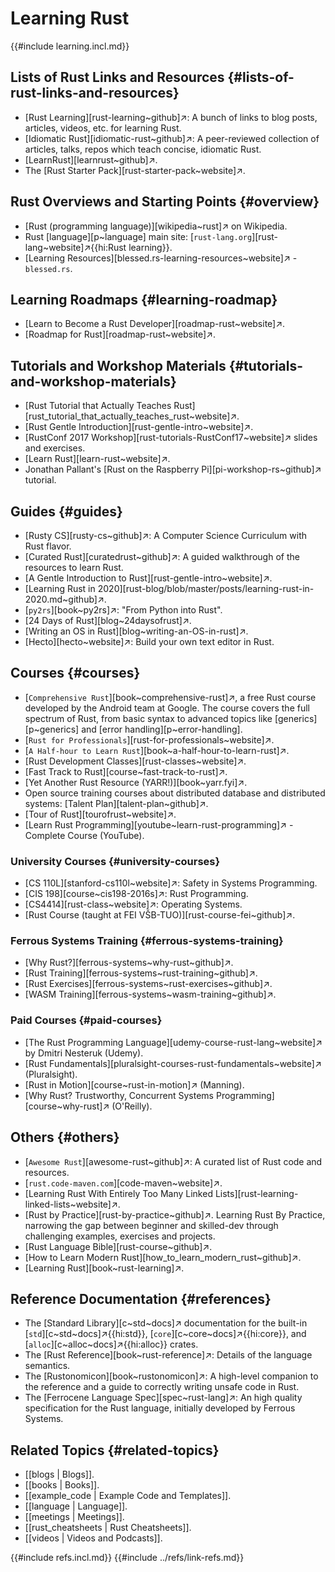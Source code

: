 # Learning Rust

{{#include learning.incl.md}}

## Lists of Rust Links and Resources {#lists-of-rust-links-and-resources}

- [Rust Learning][rust-learning~github]↗: A bunch of links to blog posts, articles, videos, etc. for learning Rust.
- [Idiomatic Rust][idiomatic-rust~github]↗: A peer-reviewed collection of articles, talks, repos which teach concise, idiomatic Rust.
- [LearnRust][learnrust~github]↗.
- The [Rust Starter Pack][rust-starter-pack~website]↗.

## Rust Overviews and Starting Points {#overview}

- [Rust (programming language)][wikipedia~rust]↗ on Wikipedia.
- Rust [language][p~language] main site: [`rust-lang.org`][rust-lang~website]↗{{hi:Rust learning}}.
- [Learning Resources][blessed.rs-learning-resources~website]↗ - `blessed.rs`.

## Learning Roadmaps {#learning-roadmap}

- [Learn to Become a Rust Developer][roadmap-rust~website]↗.
- [Roadmap for Rust][roadmap-rust~website]↗.

## Tutorials and Workshop Materials {#tutorials-and-workshop-materials}

- [Rust Tutorial that Actually Teaches Rust][rust_tutorial_that_actually_teaches_rust~website]↗.
- [Rust Gentle Introduction][rust-gentle-intro~website]↗.
- [RustConf 2017 Workshop][rust-tutorials-RustConf17~website]↗ slides and exercises.
- [Learn Rust][learn-rust~website]↗.
- Jonathan Pallant's [Rust on the Raspberry Pi][pi-workshop-rs~github]↗ tutorial.

## Guides {#guides}

- [Rusty CS][rusty-cs~github]↗: A Computer Science Curriculum with Rust flavor.
- [Curated Rust][curatedrust~github]↗: A guided walkthrough of the resources to learn Rust.
- [A Gentle Introduction to Rust][rust-gentle-intro~website]↗.
- [Learning Rust in 2020][rust-blog/blob/master/posts/learning-rust-in-2020.md~github]↗.
- [`py2rs`][book~py2rs]↗: "From Python into Rust".
- [24 Days of Rust][blog~24daysofrust]↗.
- [Writing an OS in Rust][blog~writing-an-OS-in-rust]↗.
- [Hecto][hecto~website]↗: Build your own text editor in Rust.

## Courses {#courses}

- [`Comprehensive Rust`][book~comprehensive-rust]↗, a free Rust course developed by the Android team at Google. The course covers the full spectrum of Rust, from basic syntax to advanced topics like [generics][p~generics] and [error handling][p~error-handling].
- [`Rust for Professionals`][rust-for-professionals~website]↗.
- [`A Half-hour to Learn Rust`][book~a-half-hour-to-learn-rust]↗.
- [Rust Development Classes][rust-classes~website]↗.
- [Fast Track to Rust][course~fast-track-to-rust]↗.
- [Yet Another Rust Resource (YARR!)][book~yarr.fyi]↗.
- Open source training courses about distributed database and distributed systems: [Talent Plan][talent-plan~github]↗.
- [Tour of Rust][tourofrust~website]↗.
- [Learn Rust Programming][youtube~learn-rust-programming]↗ - Complete Course (YouTube).

### University Courses {#university-courses}

- [CS 110L][stanford-cs110l~website]↗: Safety in Systems Programming.
- [CIS 198][course~cis198-2016s]↗: Rust Programming.
- [CS4414][rust-class~website]↗: Operating Systems.
- [Rust Course (taught at FEI VŠB-TUO)][rust-course-fei~github]↗.

### Ferrous Systems Training {#ferrous-systems-training}

- [Why Rust?][ferrous-systems~why-rust~github]↗.
- [Rust Training][ferrous-systems~rust-training~github]↗.
- [Rust Exercises][ferrous-systems~rust-exercises~github]↗.
- [WASM Training][ferrous-systems~wasm-training~github]↗.

### Paid Courses {#paid-courses}

- [The Rust Programming Language][udemy-course-rust-lang~website]↗ by Dmitri Nesteruk (Udemy).
- [Rust Fundamentals][pluralsight-courses-rust-fundamentals~website]↗ (Pluralsight).
- [Rust in Motion][course~rust-in-motion]↗ (Manning).
- [Why Rust? Trustworthy, Concurrent Systems Programming][course~why-rust]↗ (O'Reilly).

## Others {#others}

- [`Awesome Rust`][awesome-rust~github]↗: A curated list of Rust code and resources.
- [`rust.code-maven.com`][code-maven~website]↗.
- [Learning Rust With Entirely Too Many Linked Lists][rust-learning-linked-lists~website]↗.
- [Rust by Practice][rust-by-practice~github]↗. Learning Rust By Practice, narrowing the gap between beginner and skilled-dev through challenging examples, exercises and projects.
- [Rust Language Bible][rust-course~github]↗.
- [How to Learn Modern Rust][how_to_learn_modern_rust~github]↗.
- [Learning Rust][book~rust-learning]↗.

## Reference Documentation {#references}

- The [Standard Library][c~std~docs]↗ documentation for the built-in [`std`][c~std~docs]↗{{hi:std}}, [`core`][c~core~docs]↗{{hi:core}}, and [`alloc`][c~alloc~docs]↗{{hi:alloc}} crates.
- The [Rust Reference][book~rust-reference]↗: Details of the language semantics.
- The [Rustonomicon][book~rustonomicon]↗: A high-level companion to the reference and a guide to correctly writing unsafe code in Rust.
- The [Ferrocene Language Spec][spec~rust-lang]↗: An high quality specification for the Rust language, initially developed by Ferrous Systems.

## Related Topics {#related-topics}

- [[blogs | Blogs]].
- [[books | Books]].
- [[example_code | Example Code and Templates]].
- [[language | Language]].
- [[meetings | Meetings]].
- [[rust_cheatsheets | Rust Cheatsheets]].
- [[videos | Videos and Podcasts]].

{{#include refs.incl.md}}
{{#include ../refs/link-refs.md}}

<div class="hidden">
</div>
